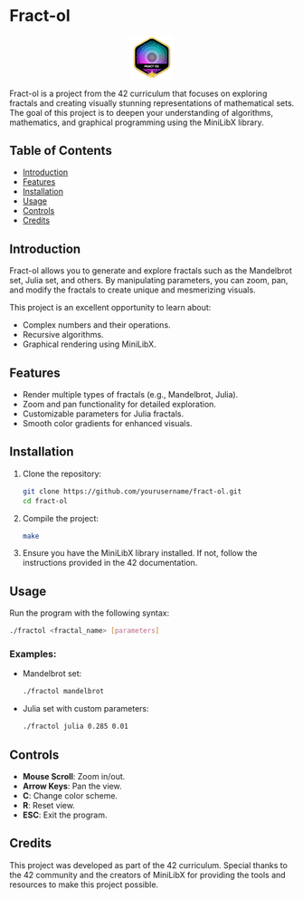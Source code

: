 # Fract-ol

<p align="center">
	<img src="img/fract-olm.png" alt="Fractol Badge" width="15%">
</p>

Fract-ol is a project from the 42 curriculum that focuses on exploring fractals and creating visually stunning representations of mathematical sets. The goal of this project is to deepen your understanding of algorithms, mathematics, and graphical programming using the MiniLibX library.

## Table of Contents
- [Introduction](#introduction)
- [Features](#features)
- [Installation](#installation)
- [Usage](#usage)
- [Controls](#controls)
- [Credits](#credits)

## Introduction

Fract-ol allows you to generate and explore fractals such as the Mandelbrot set, Julia set, and others. By manipulating parameters, you can zoom, pan, and modify the fractals to create unique and mesmerizing visuals.

This project is an excellent opportunity to learn about:
- Complex numbers and their operations.
- Recursive algorithms.
- Graphical rendering using MiniLibX.

## Features

- Render multiple types of fractals (e.g., Mandelbrot, Julia).
- Zoom and pan functionality for detailed exploration.
- Customizable parameters for Julia fractals.
- Smooth color gradients for enhanced visuals.

## Installation

1. Clone the repository:
	```bash
	git clone https://github.com/yourusername/fract-ol.git
	cd fract-ol
	```

2. Compile the project:
	```bash
	make
	```

3. Ensure you have the MiniLibX library installed. If not, follow the instructions provided in the 42 documentation.

## Usage

Run the program with the following syntax:
```bash
./fractol <fractal_name> [parameters]
```

### Examples:
- Mandelbrot set:
  ```bash
  ./fractol mandelbrot
  ```
- Julia set with custom parameters:
  ```bash
  ./fractol julia 0.285 0.01
  ```

## Controls

- **Mouse Scroll**: Zoom in/out.
- **Arrow Keys**: Pan the view.
- **C**: Change color scheme.
- **R**: Reset view.
- **ESC**: Exit the program.

## Credits

This project was developed as part of the 42 curriculum. Special thanks to the 42 community and the creators of MiniLibX for providing the tools and resources to make this project possible.
